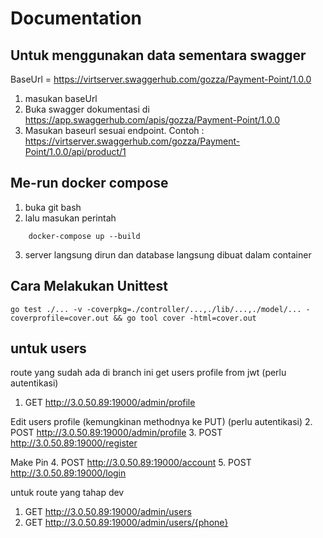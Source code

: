 # Documentation

## Untuk menggunakan data sementara swagger
BaseUrl = https://virtserver.swaggerhub.com/gozza/Payment-Point/1.0.0

1. masukan baseUrl
2. Buka swagger dokumentasi di https://app.swaggerhub.com/apis/gozza/Payment-Point/1.0.0
3. Masukan baseurl sesuai endpoint. Contoh : https://virtserver.swaggerhub.com/gozza/Payment-Point/1.0.0/api/product/1


## Me-run docker compose

1. buka git bash
2. lalu masukan perintah 
```
    docker-compose up --build
```
3. server langsung dirun dan database langsung dibuat dalam container

## Cara Melakukan Unittest
```
go test ./... -v -coverpkg=./controller/...,./lib/...,./model/... -coverprofile=cover.out && go tool cover -html=cover.out

```

## untuk users
route yang sudah ada di branch ini
get users profile from jwt (perlu autentikasi)
1. GET http://3.0.50.89:19000/admin/profile

Edit users profile (kemungkinan methodnya ke PUT) (perlu autentikasi)
2. POST http://3.0.50.89:19000/admin/profile 
3. POST http://3.0.50.89:19000/register

Make Pin
4. POST http://3.0.50.89:19000/account
5. POST http://3.0.50.89:19000/login

untuk route yang tahap dev
1. GET http://3.0.50.89:19000/admin/users
1. GET http://3.0.50.89:19000/admin/users/{phone}